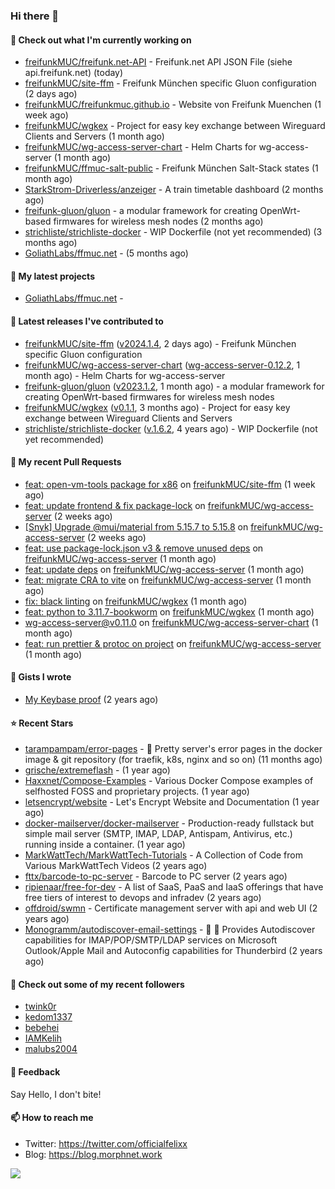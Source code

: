 ### Hi there 👋

#### 👷 Check out what I'm currently working on

- [freifunkMUC/freifunk.net-API](https://github.com/freifunkMUC/freifunk.net-API) - Freifunk.net API JSON File (siehe api.freifunk.net) (today)
- [freifunkMUC/site-ffm](https://github.com/freifunkMUC/site-ffm) - Freifunk München specific Gluon configuration (2 days ago)
- [freifunkMUC/freifunkmuc.github.io](https://github.com/freifunkMUC/freifunkmuc.github.io) - Website von Freifunk Muenchen (1 week ago)
- [freifunkMUC/wgkex](https://github.com/freifunkMUC/wgkex) - Project for easy key exchange between Wireguard Clients and Servers (1 month ago)
- [freifunkMUC/wg-access-server-chart](https://github.com/freifunkMUC/wg-access-server-chart) - Helm Charts for wg-access-server (1 month ago)
- [freifunkMUC/ffmuc-salt-public](https://github.com/freifunkMUC/ffmuc-salt-public) - Freifunk München Salt-Stack states (1 month ago)
- [StarkStrom-Driverless/anzeiger](https://github.com/StarkStrom-Driverless/anzeiger) - A train timetable dashboard (2 months ago)
- [freifunk-gluon/gluon](https://github.com/freifunk-gluon/gluon) - a modular framework for creating OpenWrt-based firmwares for wireless mesh nodes (2 months ago)
- [strichliste/strichliste-docker](https://github.com/strichliste/strichliste-docker) - WIP Dockerfile (not yet recommended) (3 months ago)
- [GoliathLabs/ffmuc.net](https://github.com/GoliathLabs/ffmuc.net) -  (5 months ago)

#### 🌱 My latest projects

- [GoliathLabs/ffmuc.net](https://github.com/GoliathLabs/ffmuc.net) - 

#### 🔭 Latest releases I've contributed to

- [freifunkMUC/site-ffm](https://github.com/freifunkMUC/site-ffm) ([v2024.1.4](https://github.com/freifunkMUC/site-ffm/releases/tag/v2024.1.4), 2 days ago) - Freifunk München specific Gluon configuration
- [freifunkMUC/wg-access-server-chart](https://github.com/freifunkMUC/wg-access-server-chart) ([wg-access-server-0.12.2](https://github.com/freifunkMUC/wg-access-server-chart/releases/tag/wg-access-server-0.12.2), 1 month ago) - Helm Charts for wg-access-server
- [freifunk-gluon/gluon](https://github.com/freifunk-gluon/gluon) ([v2023.1.2](https://github.com/freifunk-gluon/gluon/releases/tag/v2023.1.2), 1 month ago) - a modular framework for creating OpenWrt-based firmwares for wireless mesh nodes
- [freifunkMUC/wgkex](https://github.com/freifunkMUC/wgkex) ([v0.1.1](https://github.com/freifunkMUC/wgkex/releases/tag/v0.1.1), 3 months ago) - Project for easy key exchange between Wireguard Clients and Servers
- [strichliste/strichliste-docker](https://github.com/strichliste/strichliste-docker) ([v.1.6.2](https://github.com/strichliste/strichliste-docker/releases/tag/v.1.6.2), 4 years ago) - WIP Dockerfile (not yet recommended)

#### 🔨 My recent Pull Requests

- [feat: open-vm-tools package for x86](https://github.com/freifunkMUC/site-ffm/pull/367) on [freifunkMUC/site-ffm](https://github.com/freifunkMUC/site-ffm) (1 week ago)
- [feat: update frontend &amp; fix package-lock](https://github.com/freifunkMUC/wg-access-server/pull/592) on [freifunkMUC/wg-access-server](https://github.com/freifunkMUC/wg-access-server) (2 weeks ago)
- [[Snyk] Upgrade @mui/material from 5.15.7 to 5.15.8](https://github.com/freifunkMUC/wg-access-server/pull/591) on [freifunkMUC/wg-access-server](https://github.com/freifunkMUC/wg-access-server) (2 weeks ago)
- [feat: use package-lock.json v3 &amp; remove unused deps](https://github.com/freifunkMUC/wg-access-server/pull/586) on [freifunkMUC/wg-access-server](https://github.com/freifunkMUC/wg-access-server) (1 month ago)
- [feat: update deps](https://github.com/freifunkMUC/wg-access-server/pull/585) on [freifunkMUC/wg-access-server](https://github.com/freifunkMUC/wg-access-server) (1 month ago)
- [feat: migrate CRA to vite](https://github.com/freifunkMUC/wg-access-server/pull/584) on [freifunkMUC/wg-access-server](https://github.com/freifunkMUC/wg-access-server) (1 month ago)
- [fix: black linting](https://github.com/freifunkMUC/wgkex/pull/127) on [freifunkMUC/wgkex](https://github.com/freifunkMUC/wgkex) (1 month ago)
- [feat: python to 3.11.7-bookworm](https://github.com/freifunkMUC/wgkex/pull/126) on [freifunkMUC/wgkex](https://github.com/freifunkMUC/wgkex) (1 month ago)
- [wg-access-server@v0.11.0](https://github.com/freifunkMUC/wg-access-server-chart/pull/23) on [freifunkMUC/wg-access-server-chart](https://github.com/freifunkMUC/wg-access-server-chart) (1 month ago)
- [feat: run prettier &amp; protoc on project](https://github.com/freifunkMUC/wg-access-server/pull/578) on [freifunkMUC/wg-access-server](https://github.com/freifunkMUC/wg-access-server) (1 month ago)

#### 📓 Gists I wrote

- [My Keybase proof](https://gist.github.com/69863960a08efeb03ad576ccaf93d880) (2 years ago)

#### ⭐ Recent Stars

- [tarampampam/error-pages](https://github.com/tarampampam/error-pages) - 🚧 Pretty server&#39;s error pages in the docker image &amp; git repository (for traefik, k8s, nginx and so on) (11 months ago)
- [grische/extremeflash](https://github.com/grische/extremeflash) -  (1 year ago)
- [Haxxnet/Compose-Examples](https://github.com/Haxxnet/Compose-Examples) - Various Docker Compose examples of selfhosted FOSS and proprietary projects. (1 year ago)
- [letsencrypt/website](https://github.com/letsencrypt/website) - Let&#39;s Encrypt Website and Documentation (1 year ago)
- [docker-mailserver/docker-mailserver](https://github.com/docker-mailserver/docker-mailserver) - Production-ready fullstack but simple mail server (SMTP, IMAP, LDAP, Antispam, Antivirus, etc.) running inside a container. (1 year ago)
- [MarkWattTech/MarkWattTech-Tutorials](https://github.com/MarkWattTech/MarkWattTech-Tutorials) - A Collection of Code from Various MarkWattTech Videos (2 years ago)
- [fttx/barcode-to-pc-server](https://github.com/fttx/barcode-to-pc-server) - Barcode to PC server (2 years ago)
- [ripienaar/free-for-dev](https://github.com/ripienaar/free-for-dev) - A list of SaaS, PaaS and IaaS offerings that have free tiers of interest to devops and infradev (2 years ago)
- [offdroid/swmn](https://github.com/offdroid/swmn) - Certificate management server with api and web UI (2 years ago)
- [Monogramm/autodiscover-email-settings](https://github.com/Monogramm/autodiscover-email-settings) - :whale: :wrench: Provides Autodiscover capabilities for IMAP/POP/SMTP/LDAP services on Microsoft Outlook/Apple Mail and Autoconfig capabilities for Thunderbird (2 years ago)

#### 👯 Check out some of my recent followers

- [twink0r](https://github.com/twink0r)
- [kedom1337](https://github.com/kedom1337)
- [bebehei](https://github.com/bebehei)
- [IAMKelih](https://github.com/IAMKelih)
- [malubs2004](https://github.com/malubs2004)

#### 💬 Feedback

Say Hello, I don't bite!

#### 📫 How to reach me

- Twitter: https://twitter.com/officialfelixx
- Blog: https://blog.morphnet.work

<img align="left" src="https://github-readme-stats.vercel.app/api?username=GoliathLabs&show_icons=true&hide_border=true&layout=compact&theme=chartreuse-dark&hide_rank=true&include_all_commits=true&bg_color=0d1117" />
